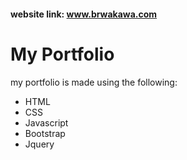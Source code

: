 #### website link: www.brwakawa.com

# My Portfolio
my portfolio is made using the following:
* HTML
* CSS
* Javascript
* Bootstrap
* Jquery
